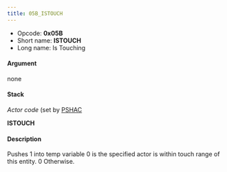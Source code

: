 ```yaml
---
title: 05B_ISTOUCH
---
```


-   Opcode: **0x05B**
-   Short name: **ISTOUCH**
-   Long name: Is Touching

#### Argument

none

#### Stack

  
*Actor code* (set by [PSHAC](013_PSHAC.md)

**ISTOUCH**

#### Description

Pushes 1 into temp variable 0 is the specified actor is within touch range of this entity. 0 Otherwise.
